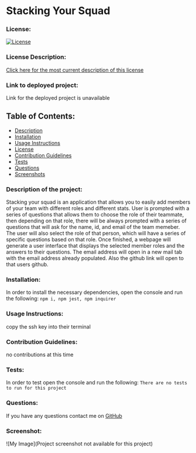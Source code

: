 # Stacking Your Squad
### License:
[![License](https://img.shields.io/badge/License-MIT-green.svg)](https://opensource.org/licenses/MIT) 
### License Description:
[Click here for the most current description of this license](https://opensource.org/licenses/MIT)
### Link to deployed project:
Link for the deployed project is unavailable
## Table of Contents: 
* [Description](#description)
* [Installation](#installation)
* [Usage Instructions](#usage-instructions)
* [License](#license)
* [Contribution Guidelines](#contribution-guidelines)
* [Tests](#tests)
* [Questions](#questions)
* [Screenshots](#screenshot)
### Description of the project:
Stacking your squad is an application that allows you to easily add members of your team with different roles and different stats. User is prompted with a series of questions that allows them to choose the role of their teammate, then depending on that role, there will be always prompted with a series of questions that will ask for the name, id, and email of the team memeber. The user will also select the role of that person, which will have a series of specific questions based on that role. Once finished, a webpage will generate a user interface that displays the selected member roles and the answers to their questions. The email address will open in a new mail tab with the email address already populated. Also the github link will open to that users github.
### Installation:
In order to install the necessary dependencies, open the console and run the following:
```npm i, npm jest, npm inquirer```
### Usage Instructions:
copy the ssh key into their terminal
### Contribution Guidelines:
no contributions at this time
### Tests:
In order to test open the console and run the following:
```There are no tests to run for this project```
### Questions:
If you have any questions contact me on [GitHub](https://github.com/AmberZimmerman) 
### Screenshot:
![My Image](Project screenshot not available for this project) 
